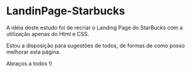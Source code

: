 # LandinPage-Starbucks
A idéia deste estudo foi de recriar o Landing Page do StarBucks com a utilização apenas do Html e CSS.

Estou a disposição para sugestões de todos, de formas de como posso melhorar esta página.

Abraços a todos !)
